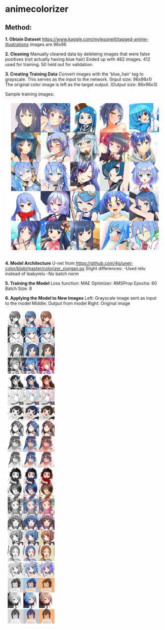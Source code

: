 # animecolorizer

## Method:
**1. Obtain Dataset**
https://www.kaggle.com/mylesoneill/tagged-anime-illustrations
images are 96x96

**2. Cleaning**
Manually cleaned data by deleteing images that were false positives (not actually having blue hair)
Ended up with 462 images. 412 used for training. 50 held out for validation.

**3. Creating Training Data**
Convert images with the 'blue_hair' tag to grayscale. This serves as the input to the network. (Input size: 96x96x1)
The original color image is left as the target output. (Output size: 96x96x3)

Sample training images:

![TrainingImgs](https://github.com/gippoo/animecolorizer/blob/master/trainingimgs.png)

**4. Model Architecture**
U-net from https://github.com/4g/unet-color/blob/master/colorizer_nongan.py
Slight differences: 
-Used relu instead of leakyrelu 
-No batch norm

**5. Training the Model**
Loss function: MAE
Optimizer: RMSProp
Epochs: 60
Batch Size: 8

**6. Applying the Model to New Images**
Left: Grayscale image sent as input to the model
Middle: Output from model
Right: Original image

![TestImgs](https://github.com/gippoo/animecolorizer/blob/master/testimgs.png)
